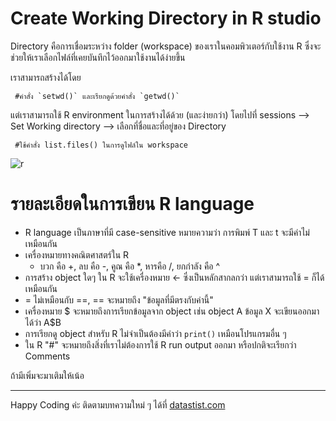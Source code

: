 # Create Working Directory in R studio

Directory คือการเชื่อมระหว่าง folder (workspace) ของเราในคอมพิวเตอร์กับใช้งาน R ซึ่งจะช่วยให้เราเลือกไฟล์ที่เคยบันทึกไว้ออกมาใช้งานได้ง่ายขึ้น

เราสามารถสร้างได้โดย 

     #คำสั่ง `setwd()` และเรียกดูด้วยคำสั่ง `getwd()`
     
แต่เราสามารถใช้ R environment ในการสร้างได้ด้วย (และง่ายกว่า) โดยไปที่ sessions --> Set Working directory --> เลือกที่ชื่อและที่อยู่ของ Directory

     #ใช้คำสั่ง list.files() ในการดูไฟล์ใน workspace
    
    
![r]()

# รายละเอียดในการเขียน R language

  - R language เป็นภาษาที่มี case-sensitive หมายความว่า การพิมพ์ T และ t จะมีค่าไม่เหมือนกัน
  - เครื่องหมายทางคณิตศาสตร์ใน R
       - บวก คือ +, ลบ คือ -, คูณ คือ *, หารคือ /, ยกกำลัง คือ ^
  - การสร้าง object ใดๆ ใน R จะใช้เครื่องหมาย <- ซึ่งเป็นหลักสากลกว่า แต่เราสามารถใช้ = ก็ได้เหมือนกัน
  - = ไม่เหมือนกับ ==, == จะหมายถึง "ข้อมูลที่มีตรงกับค่านี้"
  - เครื่องหมาย $ จะหมายถึงการเรียกข้อมูลจาก object เช่น object A ข้อมูล X จะเขียนออกมาได้ว่า A$B
  - การเรียกดู object สำหรับ R ไม่จำเป็นต้องมีคำว่า `print()` เหมือนโปรแกรมอื่น ๆ
  - ใน R "#" จะหมายถึงสิ่งที่เราไม่ต้องการใช้ R run output ออกมา หรือปกติจะเรียกว่า Comments



ถ้ามีเพิ่มจะมาเติมให้เน้อ




------
Happy Coding ค่ะ ติดตามบทความใหม่ ๆ ได้ที่ [datastist.com](http://www.datastist.com)

